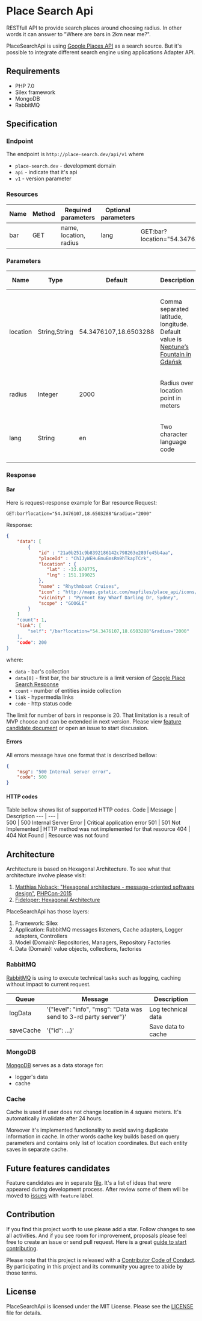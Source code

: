 Place Search Api
================

RESTfull API to provide search places around choosing radius. 
In other words it can answer to "Where are bars in 2km near me?".

PlaceSearchApi is using [Google Places API](https://developers.google.com/places/web-service/search) as a search source.
But it's possible to integrate different search engine using applications Adapter API.

Requirements
------------
* PHP 7.0
* Silex framework
* MongoDB
* RabbitMQ

Specification
-------------
### Endpoint
The endpoint is `http://place-search.dev/api/v1` where
* `place-search.dev` - development domain
* `api` - indicate that it's api
* `v1` - version parameter

### Resources
Name  | Method | Required parameters    | Optional parameters   | Example
---   | ---    | ---                    | ---                   | ---
bar   | GET    | name, location, radius | lang | GET:bar?location="54.3476107,18.6503288"&radius="2000"

### Parameters
Name     | Type          | Default               | Description | Value range
---      | ---           | ---                   | ---         | ---
location | String,String | 54.3476107,18.6503288 | Comma separated latitude, longitude. Default value is [Neptune’s Fountain in Gdańsk](https://www.google.com.ua/maps/place/Fontanna+Neptuna/@54.3488332,18.6539283,18z/data=!4m13!1m7!3m6!1s0x46fd73a1d2d03071:0x80de874a0a33d731!2sFontanna+Neptuna!3b1!8m2!3d54.348545!4d18.6532295!3m4!1s0x46fd73a1d2d03071:0x80de874a0a33d731!8m2!3d54.348545!4d18.6532295)| For latitude number in range [-90, 90]. For longitude number in range [-180, 180].
radius   | Integer       | 2000                  | Radius over location point in meters | Radius should be in range [1, 50 000]
lang     | String        | en                    | Two character language code | See the [list of supported languages](https://developers.google.com/maps/faq#languagesupport) by Google Places.

### Response
#### Bar
Here is request-response example for Bar resource
Request:
```
GET:bar?location="54.3476107,18.6503288"&radius="2000"
```

Response:
```json
{
    "data": [
        {
            "id" : "21a0b251c9b8392186142c798263e289fe45b4aa",
            "placeId" : "ChIJyWEHuEmuEmsRm9hTkapTCrk",
            "location" : {
               "lat" : -33.870775,
               "lng" : 151.199025
            },
            "name" : "Rhythmboat Cruises",
            "icon" : "http://maps.gstatic.com/mapfiles/place_api/icons/travel_agent-71.png",
            "vicinity" : "Pyrmont Bay Wharf Darling Dr, Sydney",
            "scope" : "GOOGLE"
        }
    ]
    "count": 1,
    "link": [
        "self": "/bar?location="54.3476107,18.6503288"&radius="2000"
    ],
    "code": 200
}
```
where:
* `data` - bar's collection
* `data[0]` - first bar, the bar structure is a limit version of [Google Place Search Response](https://developers.google.com/places/web-service/search#PlaceSearchPaging)
* `count` - number of entities inside collection
* `link` - hypermedia links
* `code` - http status code

The limit for number of bars in response is 20. That limitation is a result of MVP choose and can be extended in next version.
Please view [feature candidate document](FEATURE.CANDIDATE.md) or open an issue to start discussion.

#### Errors
All errors message have one format that is described bellow:
```json
{
    "msg": "500 Internal server error",
    "code": 500
}
```

#### HTTP codes
Table bellow shows list of supported HTTP codes.
Code | Message                      | Description
---  | ---                          |              
500  | 500 Internal Server Error    | Critical application error
501  | 501 Not Implemented          | HTTP method was not implemented for that resource
404  | 404 Not Found                | Resource was not found

Architecture
------------
Architecture is based on Hexagonal Architecture. To see what that architecture involve please visit:

1. [Matthias Noback: "Hexagonal architecture - message-oriented software design"](https://vimeo.com/153825261), [PHPCon-2015](http://www.phpcon.pl/2015/en)
2. [Fideloper: Hexagonal Architecture](http://fideloper.com/hexagonal-architecture) 

PlaceSearchApi has those layers:

1. Framework: Silex
2. Application: RabbitMQ messages listeners, Cache adapters, Logger adapters, Controllers
3. Model (Domain): Repositories, Managers, Repository Factories
4. Data (Domain): value objects, collections, factories

### RabbitMQ
[RabbitMQ](https://www.rabbitmq.com) is using to execute technical tasks such as logging, caching without impact to current request.
 
Queue               | Message | Description
---                 | ---     | ---  
logData             | '{"level": "info", "msg": "Data was send to 3-rd party server"}' | Log technical data
saveCache           | '{"id": ...}' | Save data to cache

### MongoDB
[MongoDB](https://www.mongodb.com/) serves as a data storage for:

* logger's data
* cache

### Cache
Cache is used if user does not change location in 4 square meters.
It's automatically invalidate after 24 hours. 

Moreover it's implemented functionality to avoid saving duplicate information in cache.
In other words cache key builds based on query parameters and contains only list of location coordinates.
But each entity saves in separate cache.
  
Future features candidates
--------------------------
Feature candidates are in separate [file](FEATURE.CANDIDATE.md). 
It's a list of ideas that were appeared during development process.
After review some of them will be moved to [issues](https://github.com/picamator/PlaceSearchApi/issues?utf8=%E2%9C%93&q=is%3Aissue%20is%3Aopen%20label%3A%22feature%22) with `feature` label.

Contribution
------------
If you find this project worth to use please add a star. Follow changes to see all activities.
And if you see room for improvement, proposals please feel free to create an issue or send pull request.
Here is a great [guide to start contributing](https://guides.github.com/activities/contributing-to-open-source/).

Please note that this project is released with a [Contributor Code of Conduct](http://contributor-covenant.org/version/1/4/).
By participating in this project and its community you agree to abide by those terms.

License
-------
PlaceSearchApi is licensed under the MIT License. Please see the [LICENSE](LICENSE.txt) file for details.
